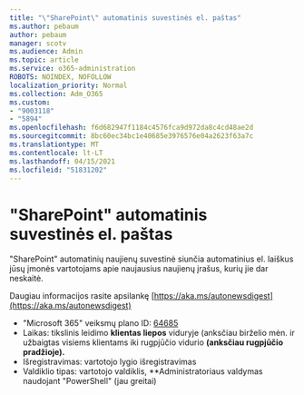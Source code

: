 ```yaml
---
title: "\"SharePoint\" automatinis suvestinės el. paštas"
ms.author: pebaum
author: pebaum
manager: scotv
ms.audience: Admin
ms.topic: article
ms.service: o365-administration
ROBOTS: NOINDEX, NOFOLLOW
localization_priority: Normal
ms.collection: Adm_O365
ms.custom:
- "9003118"
- "5894"
ms.openlocfilehash: f6d682947f1184c4576fca9d972da8c4cd48ae2d
ms.sourcegitcommit: 8bc60ec34bc1e40685e3976576e04a2623f63a7c
ms.translationtype: MT
ms.contentlocale: lt-LT
ms.lasthandoff: 04/15/2021
ms.locfileid: "51831202"
---
```

# <a name="sharepoint-auto-digest-email"></a>"SharePoint" automatinis suvestinės el. paštas

"SharePoint" automatinių naujienų suvestinė siunčia automatinius el. laiškus jūsų įmonės vartotojams apie naujausius naujienų įrašus, kurių jie dar neskaitė.

Daugiau informacijos rasite apsilankę [https://aka.ms/autonewsdigest](https://aka.ms/autonewsdigest)

- "Microsoft 365" veiksmų plano ID:  [64685](https://www.microsoft.com/microsoft-365/roadmap?filters=&featureid=64685)
- Laikas: tikslinis leidimo **klientas liepos** viduryje (anksčiau birželio mėn. ir užbaigtas visiems klientams iki rugpjūčio vidurio **(anksčiau rugpjūčio pradžioje).**
- Išregistravimas: vartotojo lygio išregistravimas
- Valdiklio tipas: vartotojo valdiklis, **Administratoriaus valdymas naudojant "PowerShell" (jau greitai)

